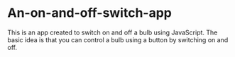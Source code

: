 # An-on-and-off-switch-app
This is an app created to switch on and off a bulb using JavaScript.
The basic idea is that you can control a bulb using a button by switching on and off.